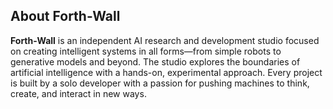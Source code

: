 ## About Forth-Wall

**Forth-Wall** is an independent AI research and development studio focused on creating intelligent systems in all forms—from simple robots to generative models and beyond. The studio explores the boundaries of artificial intelligence with a hands-on, experimental approach. Every project is built by a solo developer with a passion for pushing machines to think, create, and interact in new ways.
